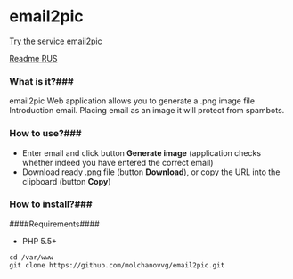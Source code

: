 # email2pic
[Try the service email2pic](http://email2pic.molchanov.site/)

[Readme RUS](https://github.com/molchanovvg/email2pic/blob/master/README.md)
### What is it?###
email2pic Web application allows you to generate a .png image file Introduction email. Placing email as an image it will protect from spambots.
### How to use?###
* Enter email and click button **Generate image** (application checks whether indeed you have entered the correct email)
* Download ready .png file (button **Download**), or copy the URL into the clipboard (button **Copy**)

### How to install?###

####Requirements####
- PHP 5.5+

```
cd /var/www
git clone https://github.com/molchanovvg/email2pic.git
```

